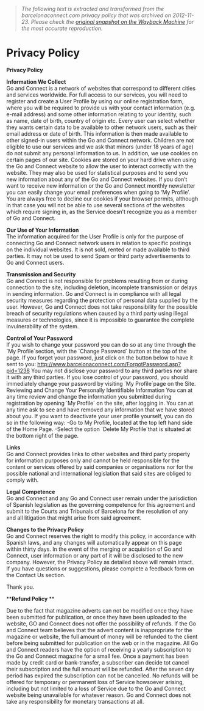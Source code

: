 > *The following text is extracted and transformed from the barcelonaconnect.com privacy policy that was archived on 2012-11-23. Please check the [original snapshot on the Wayback Machine](https://web.archive.org/web/20121123234832id_/http%3A//www.barcelonaconnect.com/privacy) for the most accurate reproduction.*

# Privacy Policy

****Privacy Policy****

**Information We Collect**  
Go and Connect is a network of websites that correspond to different cities and services worldwide. For full access to our services, you will need to register and create a User Profile by using our online registration form, where you will be required to provide us with your contact information (e.g. e-mail address) and some other information relating to your identity, such as name, date of birth, country of origin etc. Every user can select whether they wants certain data to be available to other network users, such as their email address or date of birth. This information is then made available to other signed-in users within the Go and Connect network. Children are not eligible to use our services and we ask that minors (under 18 years of age) do not submit any personal information to us. In addition, we use cookies on certain pages of our site. Cookies are stored on your hard drive when using the Go and Connect website to allow the user to interact correctly with the website. They may also be used for statistical purposes and to send you new information about any of the Go and Connect websites. If you don’t want to receive new information or the Go and Connect monthly newsletter you can easily change your email preferences when going to ‘My Profile’. You are always free to decline our cookies if your browser permits, although in that case you will not be able to use several sections of the websites which require signing in, as the Service doesn’t recognize you as a member of Go and Connect. 

**Our Use of Your Information**  
The information acquired for the User Profile is only for the purpose of connecting Go and Connect network users in relation to specific postings on the individual websites. It is not sold, rented or made available to third parties. It may not be used to send Spam or third party advertisements to Go and Connect users. 

**Transmission and Security**  
Go and Connect is not responsible for problems resulting from or during connection to the site, including deletion, incomplete transmission or delays in sending information. Go and Connect is in compliance with all legal security measures regarding the protection of personal data supplied by the user. However, Go and Connect does not take responsibility for the possible breach of security regulations when caused by a third party using illegal measures or technologies, since it is impossible to guarantee the complete invulnerability of the system. 

**Control of Your Password**  
If you wish to change your password you can do so at any time through the ´My Profile´section, with the ´Change Password´ button at the top of the page. If you forget your password, just click on the button below to have it sent to you: http://www.barcelonaconnect.com/ForgotPassword.asp?pid=1238 You may not disclose your password to any third parties nor share it with any third parties. If you lose control of your password, you should immediately change your password by visiting ´My Profile´page on the Site. Reviewing and Change Your Personally Identifiable Information You can at any time review and change the information you submitted during registration by opening ´My Profile´ on the site, after logging in. You can at any time ask to see and have removed any information that we have stored about you. If you want to deactivate your user profile yourself, you can do so in the following way: -Go to My Profile, located at the top left hand side of the Home Page. -Select the option ´Delete My Profile´that is situated at the bottom right of the page. 

**Links**  
Go and Connect provides links to other websites and third party property for information purposes only and cannot be held responsible for the content or services offered by said companies or organisations nor for the possible national and international legislation that said sites are obliged to comply with. 

**Legal Competence**  
Go and Connect and any Go and Connect user remain under the jurisdiction of Spanish legislation as the governing competence for this agreement and submit to the Courts and Tribunals of Barcelona for the resolution of any and all litigation that might arise from said agreement. 

**Changes to the Privacy Policy**  
Go and Connect reserves the right to modify this policy, in accordance with Spanish laws, and any changes will automatically appear on this page within thirty days. In the event of the merging or acquisition of Go and Connect, user information or any part of it will be disclosed to the new company. However, the Privacy Policy as detailed above will remain intact. If you have questions or suggestions, please complete a feedback form on the Contact Us section. 

Thank you. 

****Refund Policy** **

Due to the fact that magazine adverts can not be modified once they have been submitted for publication, or once they have been uploaded to the website, GO and Connect does not offer the possibility of refunds. If the Go and Connect team believes that the advert content is inappropriate for the magazine or website, the full amount of money will be refunded to the client before being submitted for publication on the web or in the magazine. All Go and Connect readers have the option of receiving a yearly subscription to the Go and Connect magazine for a small fee. Once a payment has been made by credit card or bank-transfer, a subscriber can decide tot cancel their subscription and the full amount will be refunded. After the seven day period has expired the subscription can not be cancelled. No refunds will be offered for temporary or permanent loss of Service howsoever arising, including but not limited to a loss of Service due to the Go and Connect website being unavailable for whatever reason. Go and Connect does not take any responsibility for monetary transactions at all. 
